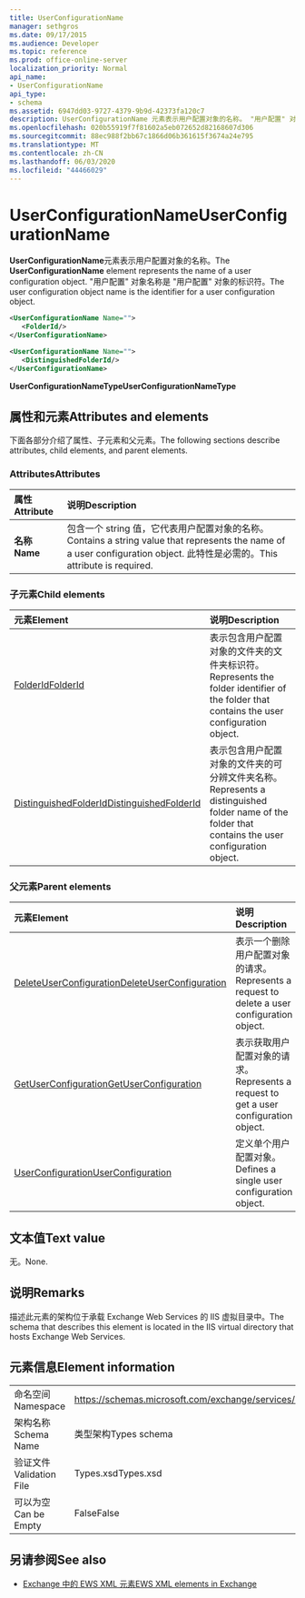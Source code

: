 ```yaml
---
title: UserConfigurationName
manager: sethgros
ms.date: 09/17/2015
ms.audience: Developer
ms.topic: reference
ms.prod: office-online-server
localization_priority: Normal
api_name:
- UserConfigurationName
api_type:
- schema
ms.assetid: 6947dd03-9727-4379-9b9d-42373fa120c7
description: UserConfigurationName 元素表示用户配置对象的名称。 "用户配置" 对象名称是 "用户配置" 对象的标识符。
ms.openlocfilehash: 020b55919f7f81602a5eb072652d82168607d306
ms.sourcegitcommit: 88ec988f2bb67c1866d06b361615f3674a24e795
ms.translationtype: MT
ms.contentlocale: zh-CN
ms.lasthandoff: 06/03/2020
ms.locfileid: "44466029"
---
```

# <a name="userconfigurationname"></a><span data-ttu-id="44c8d-104">UserConfigurationName</span><span class="sxs-lookup"><span data-stu-id="44c8d-104">UserConfigurationName</span></span>

<span data-ttu-id="44c8d-105">**UserConfigurationName**元素表示用户配置对象的名称。</span><span class="sxs-lookup"><span data-stu-id="44c8d-105">The **UserConfigurationName** element represents the name of a user configuration object.</span></span> <span data-ttu-id="44c8d-106">"用户配置" 对象名称是 "用户配置" 对象的标识符。</span><span class="sxs-lookup"><span data-stu-id="44c8d-106">The user configuration object name is the identifier for a user configuration object.</span></span> 
  
```XML
<UserConfigurationName Name="">
   <FolderId/>
</UserConfigurationName>
```

```XML
<UserConfigurationName Name="">
   <DistinguishedFolderId/> 
</UserConfigurationName>
```

<span data-ttu-id="44c8d-107">**UserConfigurationNameType**</span><span class="sxs-lookup"><span data-stu-id="44c8d-107">**UserConfigurationNameType**</span></span>

## <a name="attributes-and-elements"></a><span data-ttu-id="44c8d-108">属性和元素</span><span class="sxs-lookup"><span data-stu-id="44c8d-108">Attributes and elements</span></span>

<span data-ttu-id="44c8d-109">下面各部分介绍了属性、子元素和父元素。</span><span class="sxs-lookup"><span data-stu-id="44c8d-109">The following sections describe attributes, child elements, and parent elements.</span></span>
  
### <a name="attributes"></a><span data-ttu-id="44c8d-110">Attributes</span><span class="sxs-lookup"><span data-stu-id="44c8d-110">Attributes</span></span>

|<span data-ttu-id="44c8d-111">**属性**</span><span class="sxs-lookup"><span data-stu-id="44c8d-111">**Attribute**</span></span>|<span data-ttu-id="44c8d-112">**说明**</span><span class="sxs-lookup"><span data-stu-id="44c8d-112">**Description**</span></span>|
|:-----|:-----|
|<span data-ttu-id="44c8d-113">**名称**</span><span class="sxs-lookup"><span data-stu-id="44c8d-113">**Name**</span></span> <br/> |<span data-ttu-id="44c8d-114">包含一个 string 值，它代表用户配置对象的名称。</span><span class="sxs-lookup"><span data-stu-id="44c8d-114">Contains a string value that represents the name of a user configuration object.</span></span> <span data-ttu-id="44c8d-115">此特性是必需的。</span><span class="sxs-lookup"><span data-stu-id="44c8d-115">This attribute is required.</span></span>  <br/> |
   
### <a name="child-elements"></a><span data-ttu-id="44c8d-116">子元素</span><span class="sxs-lookup"><span data-stu-id="44c8d-116">Child elements</span></span>

|<span data-ttu-id="44c8d-117">**元素**</span><span class="sxs-lookup"><span data-stu-id="44c8d-117">**Element**</span></span>|<span data-ttu-id="44c8d-118">**说明**</span><span class="sxs-lookup"><span data-stu-id="44c8d-118">**Description**</span></span>|
|:-----|:-----|
|[<span data-ttu-id="44c8d-119">FolderId</span><span class="sxs-lookup"><span data-stu-id="44c8d-119">FolderId</span></span>](folderid.md) <br/> |<span data-ttu-id="44c8d-120">表示包含用户配置对象的文件夹的文件夹标识符。</span><span class="sxs-lookup"><span data-stu-id="44c8d-120">Represents the folder identifier of the folder that contains the user configuration object.</span></span>  <br/> |
|[<span data-ttu-id="44c8d-121">DistinguishedFolderId</span><span class="sxs-lookup"><span data-stu-id="44c8d-121">DistinguishedFolderId</span></span>](distinguishedfolderid.md) <br/> |<span data-ttu-id="44c8d-122">表示包含用户配置对象的文件夹的可分辨文件夹名称。</span><span class="sxs-lookup"><span data-stu-id="44c8d-122">Represents a distinguished folder name of the folder that contains the user configuration object.</span></span>  <br/> |
   
### <a name="parent-elements"></a><span data-ttu-id="44c8d-123">父元素</span><span class="sxs-lookup"><span data-stu-id="44c8d-123">Parent elements</span></span>

|<span data-ttu-id="44c8d-124">**元素**</span><span class="sxs-lookup"><span data-stu-id="44c8d-124">**Element**</span></span>|<span data-ttu-id="44c8d-125">**说明**</span><span class="sxs-lookup"><span data-stu-id="44c8d-125">**Description**</span></span>|
|:-----|:-----|
|[<span data-ttu-id="44c8d-126">DeleteUserConfiguration</span><span class="sxs-lookup"><span data-stu-id="44c8d-126">DeleteUserConfiguration</span></span>](deleteuserconfiguration.md) <br/> |<span data-ttu-id="44c8d-127">表示一个删除用户配置对象的请求。</span><span class="sxs-lookup"><span data-stu-id="44c8d-127">Represents a request to delete a user configuration object.</span></span>  <br/> |
|[<span data-ttu-id="44c8d-128">GetUserConfiguration</span><span class="sxs-lookup"><span data-stu-id="44c8d-128">GetUserConfiguration</span></span>](getuserconfiguration.md) <br/> |<span data-ttu-id="44c8d-129">表示获取用户配置对象的请求。</span><span class="sxs-lookup"><span data-stu-id="44c8d-129">Represents a request to get a user configuration object.</span></span>  <br/> |
|[<span data-ttu-id="44c8d-130">UserConfiguration</span><span class="sxs-lookup"><span data-stu-id="44c8d-130">UserConfiguration</span></span>](userconfiguration.md) <br/> |<span data-ttu-id="44c8d-131">定义单个用户配置对象。</span><span class="sxs-lookup"><span data-stu-id="44c8d-131">Defines a single user configuration object.</span></span>  <br/> |
   
## <a name="text-value"></a><span data-ttu-id="44c8d-132">文本值</span><span class="sxs-lookup"><span data-stu-id="44c8d-132">Text value</span></span>

<span data-ttu-id="44c8d-133">无。</span><span class="sxs-lookup"><span data-stu-id="44c8d-133">None.</span></span>
  
## <a name="remarks"></a><span data-ttu-id="44c8d-134">说明</span><span class="sxs-lookup"><span data-stu-id="44c8d-134">Remarks</span></span>

<span data-ttu-id="44c8d-135">描述此元素的架构位于承载 Exchange Web Services 的 IIS 虚拟目录中。</span><span class="sxs-lookup"><span data-stu-id="44c8d-135">The schema that describes this element is located in the IIS virtual directory that hosts Exchange Web Services.</span></span>
  
## <a name="element-information"></a><span data-ttu-id="44c8d-136">元素信息</span><span class="sxs-lookup"><span data-stu-id="44c8d-136">Element information</span></span>

|||
|:-----|:-----|
|<span data-ttu-id="44c8d-137">命名空间</span><span class="sxs-lookup"><span data-stu-id="44c8d-137">Namespace</span></span>  <br/> |https://schemas.microsoft.com/exchange/services/2006/types  <br/> |
|<span data-ttu-id="44c8d-138">架构名称</span><span class="sxs-lookup"><span data-stu-id="44c8d-138">Schema Name</span></span>  <br/> |<span data-ttu-id="44c8d-139">类型架构</span><span class="sxs-lookup"><span data-stu-id="44c8d-139">Types schema</span></span>  <br/> |
|<span data-ttu-id="44c8d-140">验证文件</span><span class="sxs-lookup"><span data-stu-id="44c8d-140">Validation File</span></span>  <br/> |<span data-ttu-id="44c8d-141">Types.xsd</span><span class="sxs-lookup"><span data-stu-id="44c8d-141">Types.xsd</span></span>  <br/> |
|<span data-ttu-id="44c8d-142">可以为空</span><span class="sxs-lookup"><span data-stu-id="44c8d-142">Can be Empty</span></span>  <br/> |<span data-ttu-id="44c8d-143">False</span><span class="sxs-lookup"><span data-stu-id="44c8d-143">False</span></span>  <br/> |
   
## <a name="see-also"></a><span data-ttu-id="44c8d-144">另请参阅</span><span class="sxs-lookup"><span data-stu-id="44c8d-144">See also</span></span>

- [<span data-ttu-id="44c8d-145">Exchange 中的 EWS XML 元素</span><span class="sxs-lookup"><span data-stu-id="44c8d-145">EWS XML elements in Exchange</span></span>](ews-xml-elements-in-exchange.md)

